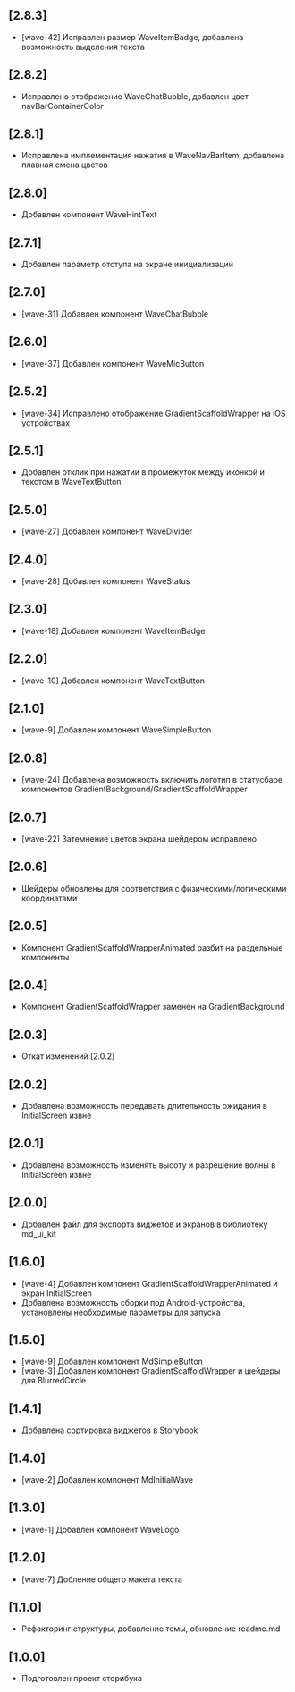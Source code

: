 ## [2.8.3]

- [wave-42] Исправлен размер WaveItemBadge, добавлена возможность выделения текста

## [2.8.2]

- Исправлено отображение WaveChatBubble, добавлен цвет navBarContainerColor

## [2.8.1]

- Исправлена имплементация нажатия в WaveNavBarItem, добавлена плавная смена цветов

## [2.8.0]

- Добавлен компонент WaveHintText

## [2.7.1]

- Добавлен параметр отступа на экране инициализации

## [2.7.0]

- [wave-31] Добавлен компонент WaveChatBubble

## [2.6.0]

- [wave-37] Добавлен компонент WaveMicButton

## [2.5.2]

- [wave-34] Исправлено отображение GradientScaffoldWrapper на iOS устройствах

## [2.5.1]

- Добавлен отклик при нажатии в промежуток между иконкой и текстом в WaveTextButton

## [2.5.0]

- [wave-27] Добавлен компонент WaveDivider

## [2.4.0]

- [wave-28] Добавлен компонент WaveStatus

## [2.3.0]

- [wave-18] Добавлен компонент WaveItemBadge

## [2.2.0]

- [wave-10] Добавлен компонент WaveTextButton

## [2.1.0]

- [wave-9] Добавлен компонент WaveSimpleButton

## [2.0.8]

- [wave-24] Добавлена возможность включить логотип в статусбаре компонентов GradientBackground/GradientScaffoldWrapper

## [2.0.7]

- [wave-22] Затемнение цветов экрана шейдером исправлено

## [2.0.6]

- Шейдеры обновлены для соответствия с физическими/логическими координатами

## [2.0.5]

- Компонент GradientScaffoldWrapperAnimated разбит на раздельные компоненты

## [2.0.4]

- Компонент GradientScaffoldWrapper заменен на GradientBackground

## [2.0.3]

- Откат изменений [2.0.2]

## [2.0.2]

- Добавлена возможность передавать длительность ожидания в InitialScreen извне

## [2.0.1]

- Добавлена возможность изменять высоту и разрешение волны в InitialScreen извне

## [2.0.0]

- Добавлен файл для экспорта виджетов и экранов в библиотеку md_ui_kit

## [1.6.0]

- [wave-4] Добавлен компонент GradientScaffoldWrapperAnimated и экран InitialScreen
- Добавлена возможность сборки под Android-устройства, установлены необходимые параметры для запуска

## [1.5.0]

- [wave-9] Добавлен компонент MdSimpleButton
- [wave-3] Добавлен компонент GradientScaffoldWrapper и шейдеры для BlurredCircle

## [1.4.1]

- Добавлена сортировка виджетов в Storybook

## [1.4.0]

- [wave-2] Добавлен компонент MdInitialWave

## [1.3.0]

- [wave-1] Добавлен компонент WaveLogo

## [1.2.0]

- [wave-7] Добление общего макета текста

## [1.1.0]

- Рефакторинг структуры, добавление темы, обновление readme.md

## [1.0.0]

- Подготовлен проект сторибука